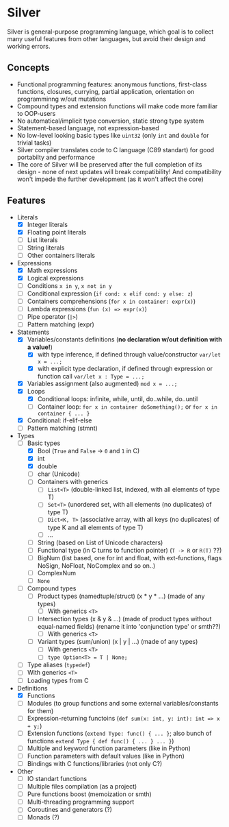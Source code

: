 # Silver
Silver is general-purpose programming language, which goal is to collect many useful features from other languages, but avoid their design and working errors.

## Concepts

- Functional programming features: anonymous functions, first-class functions, closures, currying, partial application, orientation on programminng w/out mutations
- Compound types and extension functions will make code more familiar to OOP-users
- No automatical/implicit type conversion, static strong type system
- Statement-based language, not expression-based
- No low-level looking basic types like `uint32` (only `int` and `double` for trivial tasks)
- Silver compiler translates code to C language (C89 standart) for good portabilty and performance
- The core of Silver will be preserved after the full completion of its design - none of next updates will break compatibility! And compatibility won't impede the further development (as it won't affect the core)

## Features

- Literals
    - [x] Integer literals
    - [x] Floating point literals
    - [ ] List literals
    - [ ] String literals
    - [ ] Other containers literals
- Expressions
    - [x] Math expressions
    - [x] Logical expressions
    - [ ] Conditions `x in y`, `x not in y`
    - [ ] Conditional expression (`if cond: x elif cond: y else: z`)
    - [ ] Containers comprehensions (`for x in container: expr(x)`)
    - [ ] Lambda expressions (`fun (x) => expr(x)`)
    - [ ] Pipe operator (`|>`)
    - [ ] Pattern matching (expr)
- Statements
    - [x] Variables/constants definitions (**no declaration w/out definition with a value!**)
        - [x] with type inference, if defined through value/constructor `var/let x = ...;`
        - [x] with explicit type declaration, if defined through expression or function call `var/let x : Type = ...;`
    - [x] Variables assignment (also augmented) `mod x = ...;`
    - [x] Loops
        - [x] Conditional loops: infinite, while, until, do..while, do..until
        - [ ] Container loop: `for x in container doSomething();` or `for x in container { ... }`
    - [x] Conditional: if-elif-else
    - [ ] Pattern matching (stmnt)
- Types
    - [ ] Basic types
        - [x] Bool (`True` and `False` -> `0` and `1` in C)
        - [x] int
        - [x] double
        - [ ] char (Unicode)
        - [ ] Сontainers with generics
            - [ ] `List<T>` (double-linked list, indexed, with all elements of type T)
            - [ ] `Set<T>` (unordered set, with all elements (no duplicates) of type T)
            - [ ] `Dict<K, T>` (associative array, with all keys (no duplicates) of type K and all elements of type T)
            - [ ] ...
        - [ ] String (based on List of Unicode characters)
        - [ ] Functional type (in C turns to function pointer) (`T -> R` or `R(T)` ??)
        - [ ] BigNum (list based, one for int and float, with ext-functions, flags NoSign, NoFloat, NoComplex and so on..)
        - [ ] ComplexNum
        - [ ] `None`
    - [ ] Compound types
        - [ ] Product types (namedtuple/struct) (x * y * ...) (made of any types)
            - [ ] With generics `<T>`
        - [ ] Intersection types (x & y & ...) (made of product types without equal-named fields) (rename it into 'conjunction type' or smth??)
            - [ ] With generics `<T>`
        - [ ] Variant types (sum/union) (x | y | ...) (made of any types)
            - [ ] With generics `<T>`
            - [ ] `type Option<T> = T | None;`
    - [ ] Type aliases (`typedef`)
    - [ ] With generics `<T>`
    - [ ] Loading types from C
- Definitions
    - [x] Functions
    - [ ] Modules (to group functions and some external variables/constants for them)
    - [ ] Expression-returning functoins (`def sum(x: int, y: int): int => x + y;`)
    - [ ] Extension functions (`extend Type: func() { ... }`; also bunch of functions `extend Type { def func() { ... } ... }`)
    - [ ] Multiple and keyword function parameters (like in Python)
    - [ ] Function parameters with default values (like in Python)
    - [ ] Bindings with C functions/libraries (not only C?)
- Other
    - [ ] IO standart functions
    - [ ] Multiple files compilation (as a project)
    - [ ] Pure functions boost (memoization or smth)
    - [ ] Multi-threading programming support
    - [ ] Coroutines and generators (?)
    - [ ] Monads (?)
